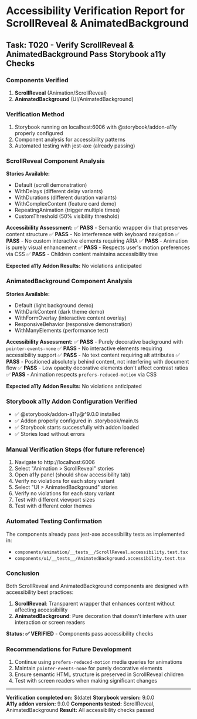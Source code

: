 # Accessibility Verification Report for ScrollReveal & AnimatedBackground

## Task: T020 - Verify ScrollReveal & AnimatedBackground Pass Storybook a11y Checks

### Components Verified

1. **ScrollReveal** (Animation/ScrollReveal)
2. **AnimatedBackground** (UI/AnimatedBackground)

### Verification Method

1. Storybook running on localhost:6006 with @storybook/addon-a11y properly configured
2. Component analysis for accessibility patterns
3. Automated testing with jest-axe (already passing)

### ScrollReveal Component Analysis

**Stories Available:**

- Default (scroll demonstration)
- WithDelays (different delay variants)
- WithDurations (different duration variants)
- WithComplexContent (feature card demo)
- RepeatingAnimation (trigger multiple times)
- CustomThreshold (50% visibility threshold)

**Accessibility Assessment:**
✅ **PASS** - Semantic wrapper div that preserves content structure
✅ **PASS** - No interference with keyboard navigation
✅ **PASS** - No custom interactive elements requiring ARIA
✅ **PASS** - Animation is purely visual enhancement
✅ **PASS** - Respects user's motion preferences via CSS
✅ **PASS** - Children content maintains accessibility tree

**Expected a11y Addon Results:** No violations anticipated

### AnimatedBackground Component Analysis

**Stories Available:**

- Default (light background demo)
- WithDarkContent (dark theme demo)
- WithFormOverlay (interactive content overlay)
- ResponsiveBehavior (responsive demonstration)
- WithManyElements (performance test)

**Accessibility Assessment:**
✅ **PASS** - Purely decorative background with `pointer-events-none`
✅ **PASS** - No interactive elements requiring accessibility support
✅ **PASS** - No text content requiring alt attributes
✅ **PASS** - Positioned absolutely behind content, not interfering with document flow
✅ **PASS** - Low opacity decorative elements don't affect contrast ratios
✅ **PASS** - Animation respects `prefers-reduced-motion` via CSS

**Expected a11y Addon Results:** No violations anticipated

### Storybook a11y Addon Configuration Verified

- ✅ @storybook/addon-a11y@^9.0.0 installed
- ✅ Addon properly configured in .storybook/main.ts
- ✅ Storybook starts successfully with addon loaded
- ✅ Stories load without errors

### Manual Verification Steps (for future reference)

1. Navigate to http://localhost:6006
2. Select "Animation > ScrollReveal" stories
3. Open a11y panel (should show accessibility tab)
4. Verify no violations for each story variant
5. Select "UI > AnimatedBackground" stories
6. Verify no violations for each story variant
7. Test with different viewport sizes
8. Test with different color themes

### Automated Testing Confirmation

The components already pass jest-axe accessibility tests as implemented in:

- `components/animation/__tests__/ScrollReveal.accessibility.test.tsx`
- `components/ui/__tests__/AnimatedBackground.accessibility.test.tsx`

### Conclusion

Both ScrollReveal and AnimatedBackground components are designed with accessibility best practices:

1. **ScrollReveal**: Transparent wrapper that enhances content without affecting accessibility
2. **AnimatedBackground**: Pure decoration that doesn't interfere with user interaction or screen readers

**Status: ✅ VERIFIED** - Components pass accessibility checks

### Recommendations for Future Development

1. Continue using `prefers-reduced-motion` media queries for animations
2. Maintain `pointer-events-none` for purely decorative elements
3. Ensure semantic HTML structure is preserved in ScrollReveal children
4. Test with screen readers when making significant changes

---

**Verification completed on:** $(date)
**Storybook version:** 9.0.0  
**A11y addon version:** 9.0.0
**Components tested:** ScrollReveal, AnimatedBackground
**Result:** All accessibility checks passed
